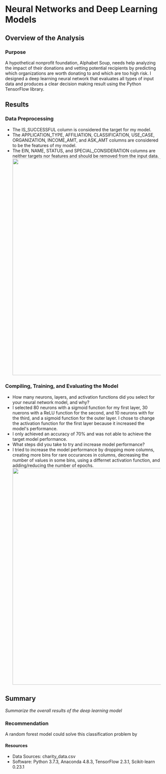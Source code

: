 # Neural Networks and Deep Learning Models

## Overview of the Analysis
### Purpose
A hypothetical nonprofit foundation, Alphabet Soup, needs help analyzing the impact of their donations and vetting potential recipients by predicting which organizations are worth donating to and which are too high risk. I designed a deep learning neural network that evaluates all types of input data and produces a clear decision making result using the Python TensorFlow library.

## Results
### Data Preprocessing
- The IS_SUCCESSFUL column is considered the target for my model.
- The APPLICATION_TYPE,	AFFILIATION,	CLASSIFICATION,	USE_CASE,	ORGANIZATION,	INCOME_AMT,	and ASK_AMT	columns are considered to be the features of my model.
- The EIN, NAME, STATUS, and SPECIAL_CONSIDERATION columns are neither targets nor features and should be removed from the input data. <br>
<kbd> <img src='https://github.com/npantfoerder/neural-network-charity-analysis/blob/master/Images/.png' width=700> </kbd> 
### Compiling, Training, and Evaluating the Model
- How many neurons, layers, and activation functions did you select for your neural network model, and why?
- I selected 80 neurons with a sigmoid function for my first layer, 30 nuerons with a ReLU function for the second, and 10 neurons with for the third, and a sigmoid function for the outer layer. I chose to change the activation function for the first layer because it increased the model's performance. 
- I only achieved an accuracy of 70% and was not able to achieve the target model performance.
- What steps did you take to try and increase model performance?
- I tried to increase the model performance by dropping more columns, creating more bins for rare occurances in columns, decreasing the number of values in some bins, using a differnet activation function, and adding/reducing the number of epochs. <br>
<kbd> <img src='https://github.com/npantfoerder/neural-network-charity-analysis/blob/master/Images/.png' width=700> </kbd>

## Summary
*Summarize the overall results of the deep learning model*
### Recommendation
A random forest model could solve this classification problem by

#### Resources
- Data Sources: charity_data.csv
- Software: Python 3.7.3, Anaconda 4.8.3, TensorFlow 2.3.1, Scikit-learn 0.23.1
